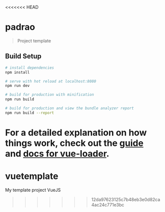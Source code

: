 <<<<<<< HEAD
# padrao

> Project template

## Build Setup

``` bash
# install dependencies
npm install

# serve with hot reload at localhost:8080
npm run dev

# build for production with minification
npm run build

# build for production and view the bundle analyzer report
npm run build --report
```

For a detailed explanation on how things work, check out the [guide](http://vuejs-templates.github.io/webpack/) and [docs for vue-loader](http://vuejs.github.io/vue-loader).
=======
# vuetemplate
My template project VueJS
>>>>>>> 12da97623125c7b48eb3e0d82ca4ac24c771e3bc

